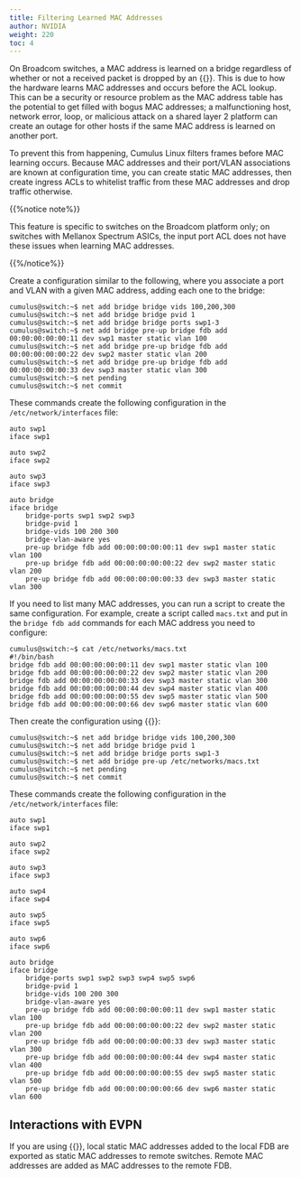 ```yaml
---
title: Filtering Learned MAC Addresses
author: NVIDIA
weight: 220
toc: 4
---
```

On Broadcom switches, a MAC address is learned on a bridge regardless of whether or not a received packet is dropped by an {{<link url="Netfilter-ACLs" text="ACL">}}. This is due to how the hardware learns MAC addresses and occurs before the ACL lookup. This can be a security or resource problem as the MAC address table has the potential to get filled with bogus MAC addresses; a malfunctioning host, network error, loop, or malicious attack on a shared layer 2 platform can create an outage for other hosts if the same MAC address is learned on another port.

To prevent this from happening, Cumulus Linux filters frames before MAC learning occurs. Because MAC addresses and their port/VLAN associations are known at configuration time, you can create static MAC addresses, then create ingress ACLs to whitelist traffic from these MAC addresses and drop traffic otherwise.

{{%notice note%}}

This feature is specific to switches on the Broadcom platform only; on switches with Mellanox Spectrum ASICs, the input port ACL does not have these issues when learning MAC addresses.

{{%/notice%}}

Create a configuration similar to the following, where you associate a port and VLAN with a given MAC address, adding each one to the bridge:

```
cumulus@switch:~$ net add bridge bridge vids 100,200,300
cumulus@switch:~$ net add bridge bridge pvid 1
cumulus@switch:~$ net add bridge bridge ports swp1-3
cumulus@switch:~$ net add bridge pre-up bridge fdb add 00:00:00:00:00:11 dev swp1 master static vlan 100
cumulus@switch:~$ net add bridge pre-up bridge fdb add 00:00:00:00:00:22 dev swp2 master static vlan 200
cumulus@switch:~$ net add bridge pre-up bridge fdb add 00:00:00:00:00:33 dev swp3 master static vlan 300
cumulus@switch:~$ net pending
cumulus@switch:~$ net commit
```

These commands create the following configuration in the `/etc/network/interfaces` file:

```
auto swp1
iface swp1

auto swp2
iface swp2

auto swp3
iface swp3

auto bridge
iface bridge
    bridge-ports swp1 swp2 swp3
    bridge-pvid 1
    bridge-vids 100 200 300
    bridge-vlan-aware yes
    pre-up bridge fdb add 00:00:00:00:00:11 dev swp1 master static vlan 100
    pre-up bridge fdb add 00:00:00:00:00:22 dev swp2 master static vlan 200
    pre-up bridge fdb add 00:00:00:00:00:33 dev swp3 master static vlan 300
```

If you need to list many MAC addresses, you can run a script to create the same configuration. For example, create a script called `macs.txt` and put in the `bridge fdb add` commands for each MAC address you need to configure:

```
cumulus@switch:~$ cat /etc/networks/macs.txt
#!/bin/bash
bridge fdb add 00:00:00:00:00:11 dev swp1 master static vlan 100
bridge fdb add 00:00:00:00:00:22 dev swp2 master static vlan 200
bridge fdb add 00:00:00:00:00:33 dev swp3 master static vlan 300
bridge fdb add 00:00:00:00:00:44 dev swp4 master static vlan 400
bridge fdb add 00:00:00:00:00:55 dev swp5 master static vlan 500
bridge fdb add 00:00:00:00:00:66 dev swp6 master static vlan 600
```

Then create the configuration using {{<link url="Network-Command-Line-Utility-NCLU" text="NCLU">}}:

```
cumulus@switch:~$ net add bridge bridge vids 100,200,300
cumulus@switch:~$ net add bridge bridge pvid 1
cumulus@switch:~$ net add bridge bridge ports swp1-3
cumulus@switch:~$ net add bridge pre-up /etc/networks/macs.txt
cumulus@switch:~$ net pending
cumulus@switch:~$ net commit
```

These commands create the following configuration in the `/etc/network/interfaces` file:

```
auto swp1
iface swp1

auto swp2
iface swp2

auto swp3
iface swp3

auto swp4
iface swp4

auto swp5
iface swp5

auto swp6
iface swp6

auto bridge
iface bridge
    bridge-ports swp1 swp2 swp3 swp4 swp5 swp6
    bridge-pvid 1
    bridge-vids 100 200 300
    bridge-vlan-aware yes
    pre-up bridge fdb add 00:00:00:00:00:11 dev swp1 master static vlan 100
    pre-up bridge fdb add 00:00:00:00:00:22 dev swp2 master static vlan 200
    pre-up bridge fdb add 00:00:00:00:00:33 dev swp3 master static vlan 300
    pre-up bridge fdb add 00:00:00:00:00:44 dev swp4 master static vlan 400
    pre-up bridge fdb add 00:00:00:00:00:55 dev swp5 master static vlan 500
    pre-up bridge fdb add 00:00:00:00:00:66 dev swp6 master static vlan 600
```

## Interactions with EVPN

If you are using {{<link url="Ethernet-Virtual-Private-Network-EVPN" text="EVPN">}}, local static MAC addresses added to the local FDB are exported as static MAC addresses to remote switches. Remote MAC addresses are added as MAC addresses to the remote FDB.
